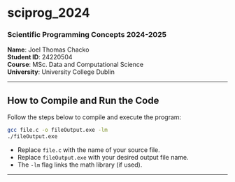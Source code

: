 # sciprog_2024
### Scientific Programming Concepts 2024-2025

**Name**: Joel Thomas Chacko  
**Student ID**: 24220504  
**Course**: MSc. Data and Computational Science  
**University**: University College Dublin  

---

## How to Compile and Run the Code
Follow the steps below to compile and execute the program:

```bash
gcc file.c -o fileOutput.exe -lm
./fileOutput.exe
```

- Replace `file.c` with the name of your source file.  
- Replace `fileOutput.exe` with your desired output file name.  
- The `-lm` flag links the math library (if used).  

---
